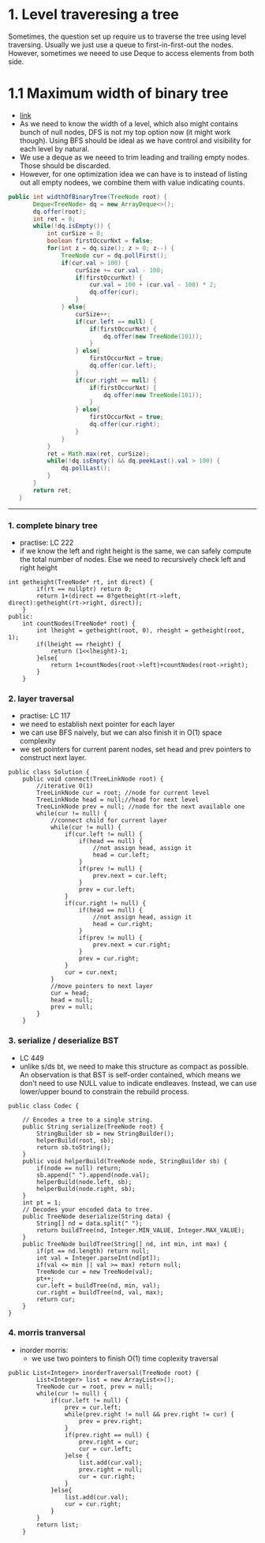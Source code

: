 # 1. Level traveresing a tree
Sometimes, the question set up require us to traverse the tree using level traversing. Usually we just use a queue to first-in-first-out the nodes. However, sometimes we neeed to use Deque to access elements from both side.
# 1.1 Maximum width of binary tree
 - [link](https://leetcode.com/problems/maximum-width-of-binary-tree/submissions/)
 - As we need to know the width of a level, which also might contains bunch of null nodes, DFS is not my top option now (it might work though). Using BFS should be ideal as we have control and visibility for each level by natural.
 - We use a deque as we neeed to trim leading and trailing empty nodes. Those should be discarded. 
 - However, for one optimization idea we can have is to instead of listing out all empty nodees, we combine them with value indicating counts. 
 ```java
 public int widthOfBinaryTree(TreeNode root) {
        Deque<TreeNode> dq = new ArrayDeque<>();
        dq.offer(root);
        int ret = 0;
        while(!dq.isEmpty()) {
            int curSize = 0;
            boolean firstOccurNxt = false;
            for(int z = dq.size(); z > 0; z--) {
                TreeNode cur = dq.pollFirst();
                if(cur.val > 100) {
                    curSize += cur.val - 100;
                    if(firstOccurNxt) {
                        cur.val = 100 + (cur.val - 100) * 2;
                        dq.offer(cur);
                    }
                } else{
                    curSize++;
                    if(cur.left == null) {
                        if(firstOccurNxt) {
                            dq.offer(new TreeNode(101));
                        }
                    } else{
                        firstOccurNxt = true;
                        dq.offer(cur.left);
                    }
                    if(cur.right == null) {
                        if(firstOccurNxt) {
                            dq.offer(new TreeNode(101));
                        }
                    } else{
                        firstOccurNxt = true;
                        dq.offer(cur.right);
                    }
                }
            }
            ret = Math.max(ret, curSize);
            while(!dq.isEmpty() && dq.peekLast().val > 100) {
                dq.pollLast();
            }
        }
        return ret;
    }
 ```

----------------------------------------------------------------------------------------------------

### 1. complete binary tree
- practise: LC 222
- if we know the left and right height is the same, we can safely compute the total number of nodes. 
Else we need to recursively check left and right height
```
int getheight(TreeNode* rt, int direct) {
        if(rt == nullptr) return 0;
        return 1+(direct == 0?getheight(rt->left, direct):getheight(rt->right, direct));
    }
public:
    int countNodes(TreeNode* root) {
        int lheight = getheight(root, 0), rheight = getheight(root, 1);
        if(lheight == rheight) {
            return (1<<lheight)-1;
        }else{
            return 1+countNodes(root->left)+countNodes(root->right);
        }
    }
```


### 2. layer traversal
- practise: LC 117
- we need to establish next pointer for each layer
- we can use BFS naively, but we can also finish it in O(1) space complexity
- we set pointers for current parent nodes, set head and prev pointers to construct next layer.
```
public class Solution {
    public void connect(TreeLinkNode root) {
        //iterative O(1)
        TreeLinkNode cur = root; //node for current level
        TreeLinkNode head = null;//head for next level
        TreeLinkNode prev = null; //node for the next available one
        while(cur != null) {
            //connect child for current layer
            while(cur != null) {
                if(cur.left != null) {
                    if(head == null) {
                        //not assign head, assign it
                        head = cur.left;
                    }
                    if(prev != null) {
                        prev.next = cur.left;
                    }
                    prev = cur.left;
                }
                if(cur.right != null) {
                    if(head == null) {
                        //not assign head, assign it
                        head = cur.right;
                    }
                    if(prev != null) {
                        prev.next = cur.right;
                    }
                    prev = cur.right;
                }
                cur = cur.next;
            }
            //move pointers to next layer
            cur = head;
            head = null;
            prev = null;
        }
    }
```
### 3. serialize / deserialize BST
- LC 449
- unlike s/ds bt, we need to make this structure as compact as possible. An observation is that BST is self-order contained, which means we don't need to use NULL value to indicate endleaves. Instead, we can use lower/upper bound to constrain the rebuild process.
```
public class Codec {

    // Encodes a tree to a single string.
    public String serialize(TreeNode root) {
        StringBuilder sb = new StringBuilder();
        helperBuild(root, sb);
        return sb.toString();
    }
    public void helperBuild(TreeNode node, StringBuilder sb) {
        if(node == null) return;
        sb.append(" ").append(node.val);
        helperBuild(node.left, sb);
        helperBuild(node.right, sb);
    }
    int pt = 1;
    // Decodes your encoded data to tree.
    public TreeNode deserialize(String data) {
        String[] nd = data.split(" ");
        return buildTree(nd, Integer.MIN_VALUE, Integer.MAX_VALUE);
    }
    public TreeNode buildTree(String[] nd, int min, int max) {
        if(pt == nd.length) return null;
        int val = Integer.parseInt(nd[pt]);
        if(val <= min || val >= max) return null;
        TreeNode cur = new TreeNode(val);
        pt++;
        cur.left = buildTree(nd, min, val);
        cur.right = buildTree(nd, val, max);
        return cur;
    }
}
```

### 4. morris tranversal
- inorder morris:
  - we use two pointers to finish O(1) time coplexity traversal
```
public List<Integer> inorderTraversal(TreeNode root) {
        List<Integer> list = new ArrayList<>();
        TreeNode cur = root, prev = null;
        while(cur != null) {
            if(cur.left != null) {
                prev = cur.left;
                while(prev.right != null && prev.right != cur) {
                    prev = prev.right;
                }
                if(prev.right == null) {
                    prev.right = cur;
                    cur = cur.left;
                }else {
                    list.add(cur.val);
                    prev.right = null;
                    cur = cur.right;
                }
            }else{
                list.add(cur.val);
                cur = cur.right;
            }
        }
        return list;
    }
```     
